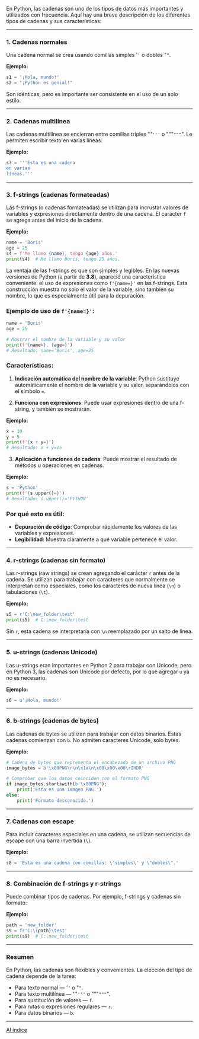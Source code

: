 En Python, las cadenas son uno de los tipos de datos más importantes y utilizados con frecuencia. Aquí hay una breve descripción de los diferentes tipos de cadenas y sus características:

---

### 1. **Cadenas normales**
Una cadena normal se crea usando comillas simples '`'` o dobles "`"`.

**Ejemplo:**
```python
s1 = '¡Hola, mundo!'
s2 = "¡Python es genial!"
```

Son idénticas, pero es importante ser consistente en el uso de un solo estilo.

---

### 2. **Cadenas multilínea**
Las cadenas multilínea se encierran entre comillas triples '''`'''` o """`"""`". Le permiten escribir texto en varias líneas.

**Ejemplo:**
```python
s3 = '''Esta es una cadena
en varias
líneas.'''
```

---

### 3. **f-strings (cadenas formateadas)**
Las f-strings (o cadenas formateadas) se utilizan para incrustar valores de variables y expresiones directamente dentro de una cadena. El carácter `f` se agrega antes del inicio de la cadena.

**Ejemplo:**
```python
name = 'Boris'
age = 25
s4 = f'Me llamo {name}, tengo {age} años.'
print(s4)  # Me llamo Boris, tengo 25 años.
```

La ventaja de las f-strings es que son simples y legibles.
En las nuevas versiones de Python (a partir de **3.8**), apareció una característica conveniente: el uso de expresiones como `f'{name=}'` en las f-strings. Esta construcción muestra no solo el valor de la variable, sino también su nombre, lo que es especialmente útil para la depuración.

### Ejemplo de uso de `f'{name=}'`:
```python
name = 'Boris'
age = 25

# Mostrar el nombre de la variable y su valor
print(f'{name=}, {age=}')
# Resultado: name='Boris', age=25
```

### Características:
1. **Indicación automática del nombre de la variable**: 
   Python sustituye automáticamente el nombre de la variable y su valor, separándolos con el símbolo `=`. 
   
2. **Funciona con expresiones**: 
   Puede usar expresiones dentro de una f-string, y también se mostrarán. 

**Ejemplo:**
```python
x = 10
y = 5
print(f'{x + y=}')
# Resultado: x + y=15
```

3. **Aplicación a funciones de cadena**: 
   Puede mostrar el resultado de métodos u operaciones en cadenas. 

**Ejemplo:**
```python
s = 'Python'
print(f'{s.upper()=}')
# Resultado: s.upper()='PYTHON'
```

### Por qué esto es útil:
- **Depuración de código**: Comprobar rápidamente los valores de las variables y expresiones.
- **Legibilidad**: Muestra claramente a qué variable pertenece el valor.


---


### 4. **r-strings (cadenas sin formato)**
Las r-strings (raw strings) se crean agregando el carácter `r` antes de la cadena. Se utilizan para trabajar con caracteres que normalmente se interpretan como especiales, como los caracteres de nueva línea (`\n`) o tabulaciones (`\t`).

**Ejemplo:**
```python
s5 = r'C:\new_folder\test'
print(s5)  # C:\new_folder\test
```

Sin `r`, esta cadena se interpretaría con `\n` reemplazado por un salto de línea.

---


### 5. **u-strings (cadenas Unicode)**
Las u-strings eran importantes en Python 2 para trabajar con Unicode, pero en Python 3, las cadenas son Unicode por defecto, por lo que agregar `u` ya no es necesario.

**Ejemplo:**
```python
s6 = u'¡Hola, mundo!'
```

---


### 6. **b-strings (cadenas de bytes)**
Las cadenas de bytes se utilizan para trabajar con datos binarios. Estas cadenas comienzan con `b`. No admiten caracteres Unicode, solo bytes.

**Ejemplo:**
```python
# Cadena de bytes que representa el encabezado de un archivo PNG
image_bytes = b'\x89PNG\r\n\x1a\n\x00\x00\x00\rIHDR'

# Comprobar que los datos coinciden con el formato PNG
if image_bytes.startswith(b'\x89PNG'):
    print('Esta es una imagen PNG.')
else:
    print('Formato desconocido.')

```

---


### 7. **Cadenas con escape**
Para incluir caracteres especiales en una cadena, se utilizan secuencias de escape con una barra invertida (`\`).

**Ejemplo:**
```python
s8 = 'Esta es una cadena con comillas: \'simples\' y \"dobles\".'
```

---


### 8. **Combinación de f-strings y r-strings**
Puede combinar tipos de cadenas. Por ejemplo, f-strings y cadenas sin formato: 

**Ejemplo:**
```python
path = 'new_folder'
s9 = fr'C:\{path}\test'
print(s9)  # C:\new_folder\test
```

---


### Resumen 
En Python, las cadenas son flexibles y convenientes. La elección del tipo de cadena depende de la tarea: 
- Para texto normal — '`'` o "`"`.
- Para texto multilínea — '''`'''` o """`"""`".
- Para sustitución de valores — `f`.
- Para rutas o expresiones regulares — `r`.
- Para datos binarios — `b`.

---

  [Al índice](https://github.com/hypo69/101_python_computer_games_ru/blob/master/cheat_sheets#readme)
